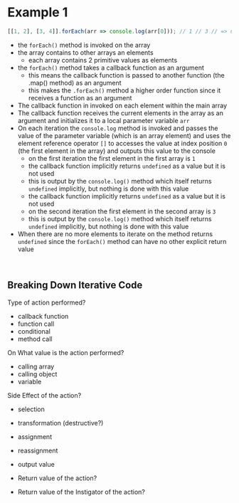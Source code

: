# Example 1

```JavaScript
[[1, 2], [3, 4]].forEach(arr => console.log(arr[0])); // 1 // 3 // => undefined
```

- the `forEach()` method is invoked on the array
- the array contains to other arrays an elements
  - each array contains 2 primitive values as elements
- the `forEach()` method takes a callback function as an argument
  - this means the callback function is passed to another function (the .map() method) as an argument
  - this makes the `.forEach()` method a higher order function since it receives a function as an argument
- The callback function in invoked on each element within the main array
- The callback function receives the current elements in the array as an argument and initializes it to a local parameter variable `arr`
- On each iteration the `console.log` method is invoked and passes the value of the parameter variable (which is an array element) and uses the element reference operator `[]` to accesses the value at index position `0` (the first element in the array) and outputs this value to the console
  - on the first iteration the first element in the first array is `1`
  - the callback function implicitly returns `undefined` as a value but it is not used
  - this is output by the `console.log()` method which itself returns `undefined` implicitly, but nothing is done with this value
  - the callback function implicitly returns `undefined` as a value but it is not used
  - on the second iteration the first element in the second array is `3`
  - this is output by the `console.log()` method which itself returns `undefined` implicitly, but nothing is done with this value
- When there are no more elements to iterate on the method returns `undefined` since the `forEach()` method can have no other explicit return value

<br>

## Breaking Down Iterative Code

Type of action performed?
  - callback function
  - function call
  - conditional
  - method call

On What value is the action performed?
  - calling array
  - calling object
  - variable

Side Effect of the action?
  - selection
  - transformation (destructive?)
  - assignment
  - reassignment
  - output value

- Return value of the action?
  
- Return value of the Instigator of the action?